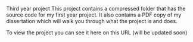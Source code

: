 Third year project
This project contains a compressed folder that has the source code for my first year project. It also contains a PDF copy of my dissertation which will walk you through what the project is and does.

To view the project you can see it here on this URL (will be updated soon)
